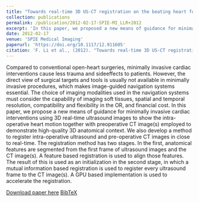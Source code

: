 ```yaml
---
title: "Towards real-time 3D US-CT registration on the beating heart for guidance of minimally invasive cardiac interventions"
collection: publications
permalink: /publication/2012-02-17-SPIE-MI_LLR+2012
excerpt: 'In this paper, we proposed a new means of guidance for minimally invasive cardiac interventions using 3D real-time ultrasound images to show the intra-operative heart motion together with preoperative CT image(s) employed to demonstrate high-quality 3D anatomical context.'
date: 2012-02-17
venue: 'SPIE Medical Imaging'
paperurl: 'https://doi.org/10.1117/12.911605'
citation: 'F. Li et al., (2012). "Towards real-time 3D US-CT registration on the beating heart for guidance of minimally invasive cardiac interventions"; in <i>SPIE Medical Imaging: Image-Guided Procedures, Robotic Interventions, and Modeling</i>, 831615, pp. 360--367.'
---
```


Compared to conventional open-heart surgeries, minimally invasive cardiac interventions cause less trauma and sideeffects to patients. However, the direct view of surgical targets and tools is usually not available in minimally invasive procedures, which makes image-guided navigation systems essential. The choice of imaging modalities used in the navigation systems must consider the capability of imaging soft tissues, spatial and temporal resolution, compatibility and flexibility in the OR, and financial cost. In this paper, we propose a new means of guidance for minimally invasive cardiac interventions using 3D real-time ultrasound images to show the intra-operative heart motion together with preoperative CT image(s) employed to demonstrate high-quality 3D anatomical context. We also develop a method to register intra-operative ultrasound and pre-operative CT images in close to real-time. The registration method has two stages. In the first, anatomical features are segmented from the first frame of ultrasound images and the CT image(s). A feature based registration is used to align those features. The result of this is used as an initialization in the second stage, in which a mutual information based registration is used to register every ultrasound frame to the CT image(s). A GPU based implementation is used to accelerate the registration.

[Download paper here](https://doi.org/10.1117/12.911605) [BibTeX](./../files/bibtex/LLR+2012.bib)